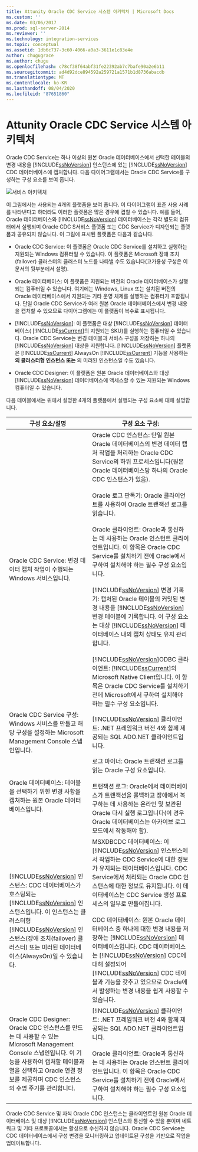 ```yaml
---
title: Attunity Oracle CDC Service 시스템 아키텍처 | Microsoft Docs
ms.custom: ''
ms.date: 03/06/2017
ms.prod: sql-server-2014
ms.reviewer: ''
ms.technology: integration-services
ms.topic: conceptual
ms.assetid: 1db6c737-3c60-4066-a0a3-3611e1c83e4e
author: chugugrace
ms.author: chugu
ms.openlocfilehash: c78cf38f64abf31fe22392ab7c7bafe90a2e6b11
ms.sourcegitcommit: ad4d92dce894592a259721a1571b1d8736abacdb
ms.translationtype: MT
ms.contentlocale: ko-KR
ms.lasthandoff: 08/04/2020
ms.locfileid: "87651860"
---
```

# <a name="change-data-capture-service-for-oracle-by-attunity-system-architecture"></a>Attunity Oracle CDC Service 시스템 아키텍처
  Oracle CDC Service는 하나 이상의 원본 Oracle 데이터베이스에서 선택한 테이블의 변경 내용을 [!INCLUDE[ssNoVersion](../../../includes/ssnoversion-md.md)] 인스턴스에 있는 [!INCLUDE[ssNoVersion](../../../includes/ssnoversion-md.md)] CDC 데이터베이스에 캡처합니다. 다음 다이어그램에서는 Oracle CDC Service를 구성하는 구성 요소를 보여 줍니다.  
  
 ![서비스 아키텍처](../media/service-architecture.gif "서비스 아키텍처")  
  
 이 그림에서는 사용되는 4개의 플랫폼을 보여 줍니다. 이 다이어그램이 표준 사용 사례를 나타낸다고 하더라도 이러한 플랫폼은 많은 경우에 겹칠 수 있습니다. 예를 들어, Oracle 데이터베이스와 [!INCLUDE[ssNoVersion](../../../includes/ssnoversion-md.md)] 데이터베이스는 각각 별도의 컴퓨터에서 실행되며 Oracle CDC S서비스 플랫폼 또는 CDC Service가 디자인되는 플랫폼과 공유되지 않습니다. 이 그림에 표시된 플랫폼은 다음과 같습니다.  
  
-   Oracle CDC Service: 이 플랫폼은 Oracle CDC Service를 설치하고 실행하는 지원되는 Windows 컴퓨터일 수 있습니다. 이 플랫폼은 Microsoft 장애 조치(failover) 클러스터의 클러스터 노드를 나타낼 수도 있습니다(고가용성 구성은 이 문서의 뒷부분에서 설명).  
  
-   Oracle 데이터베이스: 이 플랫폼은 지원되는 버전의 Oracle 데이터베이스가 실행되는 컴퓨터일 수 있습니다. 여기에는 Windows, Linux 또는 설치된 버전의 Oracle 데이터베이스에서 지원되는 기타 운영 체제를 실행하는 컴퓨터가 포함됩니다. 단일 Oracle CDC Service가 여러 원본 Oracle 데이터베이스에서 변경 내용을 캡처할 수 있으므로 다이어그램에는 이 플랫폼이 복수로 표시됩니다.  
  
-   [!INCLUDE[ssNoVersion](../../../includes/ssnoversion-md.md)]: 이 플랫폼은 대상 [!INCLUDE[ssNoVersion](../../../includes/ssnoversion-md.md)] 데이터베이스( [!INCLUDE[ssCurrent](../../../includes/sscurrent-md.md)]의 지원되는 SKU)를 실행하는 컴퓨터일 수 있습니다. Oracle CDC Service는 변경 테이블과 서비스 구성을 저장하는 하나의 [!INCLUDE[ssNoVersion](../../../includes/ssnoversion-md.md)] 대상을 지원합니다. [!INCLUDE[ssNoVersion](../../../includes/ssnoversion-md.md)] 플랫폼은 [!INCLUDE[ssCurrent](../../../includes/sscurrent-md.md)] AlwaysOn [!INCLUDE[ssCurrent](../../../includes/sscurrent-md.md)] 기능을 사용하는 **의 클러스터형 인스턴스 또는** 의 미러된 인스턴스일 수도 있습니다.  
  
-   Oracle CDC Designer: 이 플랫폼은 원본 Oracle 데이터베이스와 대상 [!INCLUDE[ssNoVersion](../../../includes/ssnoversion-md.md)] 데이터베이스에 액세스할 수 있는 지원되는 Windows 컴퓨터일 수 있습니다.  
  
 다음 테이블에서는 위에서 설명한 4개의 플랫폼에서 실행되는 구성 요소에 대해 설명합니다.  
  
|구성 요소/설명|구성 요소 구성:|  
|----------------------------|----------------------------|  
|Oracle CDC Service: 변경 데이터 캡처 작업이 수행되는 Windows 서비스입니다.|Oracle CDC 인스턴스: 단일 원본 Oracle 데이터베이스의 변경 데이터 캡처 작업을 처리하는 Oracle CDC Service의 하위 프로세스입니다(원본 Oracle 데이터베이스당 하나의 Oracle CDC 인스턴스가 있음).<br /><br /> Oracle 로그 판독기: Oracle 클라이언트를 사용하여 Oracle 트랜잭션 로그를 읽습니다.<br /><br /> Oracle 클라이언트: Oracle과 통신하는 데 사용하는 Oracle 인스턴트 클라이언트입니다. 이 항목은 Oracle CDC Service를 설치하기 전에 Oracle에서 구하여 설치해야 하는 필수 구성 요소입니다.<br /><br /> [!INCLUDE[ssNoVersion](../../../includes/ssnoversion-md.md)] 변경 기록기: 캡처된 Oracle 테이블의 커밋된 변경 내용을 [!INCLUDE[ssNoVersion](../../../includes/ssnoversion-md.md)]변경 테이블에 기록합니다. 이 구성 요소는 대상 [!INCLUDE[ssNoVersion](../../../includes/ssnoversion-md.md)] 데이터베이스 내의 캡처 상태도 유지 관리합니다.<br /><br /> [!INCLUDE[ssNoVersion](../../../includes/ssnoversion-md.md)]ODBC 클라이언트: [!INCLUDE[ssCurrent](../../../includes/sscurrent-md.md)]의 Microsoft Native Client입니다. 이 항목은 Oracle CDC Service를 설치하기 전에 Microsoft에서 구하여 설치해야 하는 필수 구성 요소입니다.|  
|Oracle CDC Service 구성: Windows 서비스를 만들고 해당 구성을 설정하는 Microsoft Management Console 스냅인입니다.|[!INCLUDE[ssNoVersion](../../../includes/ssnoversion-md.md)] 클라이언트: .NET 프레임워크 버전 4와 함께 제공되는 SQL ADO.NET 클라이언트입니다.|  
|Oracle 데이터베이스: 테이블을 선택하기 위한 변경 사항을 캡처하는 원본 Oracle 데이터베이스입니다.|로그 마이너: Oracle 트랜잭션 로그를 읽는 Oracle 구성 요소입니다.<br /><br /> 트랜잭션 로그: Oracle에서 데이터베이스가 트랜잭션을 롤백하고 장애에서 복구하는 데 사용하는 온라인 및 보관된 Oracle 다시 실행 로그입니다(이 경우 Oracle 데이터베이스는 아카이브 로그 모드에서 작동해야 함).|  
|[!INCLUDE[ssNoVersion](../../../includes/ssnoversion-md.md)] 인스턴스: CDC 데이터베이스가 호스팅되는 [!INCLUDE[ssNoVersion](../../../includes/ssnoversion-md.md)] 인스턴스입니다. 이 인스턴스는 클러스터형 [!INCLUDE[ssNoVersion](../../../includes/ssnoversion-md.md)] 인스턴스(장애 조치(failover) 클러스터) 또는 미러된 데이터베이스(AlwaysOn)일 수 있습니다.|MSXDBCDC 데이터베이스: 이 [!INCLUDE[ssNoVersion](../../../includes/ssnoversion-md.md)] 인스턴스에서 작업하는 CDC Service에 대한 정보가 유지되는 데이터베이스입니다. CDC Service에서 처리되는 Oracle CDC 인스턴스에 대한 정보도 유지됩니다. 이 데이터베이스는 CDC Service 생성 프로세스의 일부로 만들어집니다.<br /><br /> CDC 데이터베이스: 원본 Oracle 데이터베이스 중 하나에 대한 변경 내용을 저장하는 [!INCLUDE[ssNoVersion](../../../includes/ssnoversion-md.md)] 데이터베이스입니다. CDC 데이터베이스는 [!INCLUDE[ssNoVersion](../../../includes/ssnoversion-md.md)] CDC에 대해 설정되어 [!INCLUDE[ssNoVersion](../../../includes/ssnoversion-md.md)] CDC 테이블과 기능을 갖추고 있으므로 Oracle에서 발생하는 변경 내용을 쉽게 사용할 수 있습니다.|  
|Oracle CDC Designer: Oracle CDC 인스턴스를 만드는 데 사용할 수 있는 Microsoft Management Console 스냅인입니다. 이 기능을 사용하여 캡처할 테이블과 열을 선택하고 Oracle 연결 정보를 제공하며 CDC 인스턴스의 수명 주기를 관리합니다.|[!INCLUDE[ssNoVersion](../../../includes/ssnoversion-md.md)] 클라이언트: .NET 프레임워크 버전 4와 함께 제공되는 SQL ADO.NET 클라이언트입니다.<br /><br /> Oracle 클라이언트: Oracle과 통신하는 데 사용하는 Oracle 인스턴트 클라이언트입니다. 이 항목은 Oracle CDC Service를 설치하기 전에 Oracle에서 구하여 설치해야 하는 필수 구성 요소입니다.|  
  
 Oracle CDC Service 및 자식 Oracle CDC 인스턴스는 클라이언트인 원본 Oracle 데이터베이스 및 대상 [!INCLUDE[ssNoVersion](../../../includes/ssnoversion-md.md)] 인스턴스와 통신할 수 있을 뿐이며 네트워크 및 기타 프로토콜에서는 활성으로 수신하지 않습니다. Oracle CDC Service는 CDC 데이터베이스에서 구성 변경을 모니터링하고 업데이트된 구성을 기반으로 작업을 업데이트합니다.  
  
  
